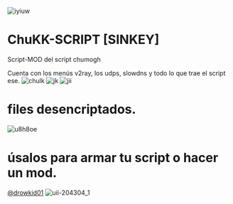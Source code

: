 ![iyiuw](https://github.com/drowkid01/ChuKK-SCRIPT/assets/149765113/d25e551e-9407-4a94-870d-b79424417cce)

# ChuKK-SCRIPT [SINKEY]
Script-MOD del script chumogh

Cuenta con los menús v2ray, los udps, slowdns y todo lo que trae el script ese.
![chulk](https://github.com/drowkid01/ChuKK-SCRIPT/assets/149765113/93242ee4-ed82-4aad-b492-0969e6a7d5e8)
![jk](https://github.com/drowkid01/ChuKK-SCRIPT/assets/149765113/ece01493-8731-451a-9024-244e66845adb)
![jii](https://github.com/drowkid01/ChuKK-SCRIPT/assets/149765113/e358b61f-5ddd-4cff-88ec-aa0ef237fc03)

# files desencriptados.
![u8h8oe](https://github.com/drowkid01/ChuKK-SCRIPT/assets/149765113/5ea9c819-aba6-41de-a028-6dcb245ec9ce)

# úsalos para armar tu script o hacer un mod.
<a href='https://t.me/drowkid01'>@drowkid01</a>
![uii-204304_1](https://github.com/drowkid01/ChuKK-SCRIPT/assets/149765113/8838054b-b4b3-40d4-a12d-e43b7d69af96)
